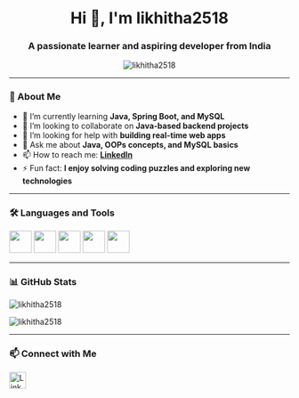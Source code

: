 <h1 align="center">Hi 👋, I'm likhitha2518</h1>
<h3 align="center">A passionate learner and aspiring developer from India</h3>

<p align="center">
  <img src="https://komarev.com/ghpvc/?username=likhitha2518&label=Profile%20views&color=0e75b6&style=flat" alt="likhitha2518" />
</p>

---

### 🌟 About Me
- 🔭 I’m currently learning **Java, Spring Boot, and MySQL**
- 👯 I’m looking to collaborate on **Java-based backend projects**
- 🤝 I’m looking for help with **building real-time web apps**
- 💬 Ask me about **Java, OOPs concepts, and MySQL basics**
- 📫 How to reach me: **[LinkedIn](https://www.linkedin.com/in/sriramula-likhitha-28519225a)**
- ⚡ Fun fact: **I enjoy solving coding puzzles and exploring new technologies**

---

### 🛠️ Languages and Tools
<p align="left">
  <img src="https://cdn.jsdelivr.net/gh/devicons/devicon/icons/java/java-original.svg" width="40" height="40"/>
  <img src="https://cdn.jsdelivr.net/gh/devicons/devicon/icons/mysql/mysql-original.svg" width="40" height="40"/>
  <img src="https://cdn.jsdelivr.net/gh/devicons/devicon/icons/html5/html5-original.svg" width="40" height="40"/>
  <img src="https://cdn.jsdelivr.net/gh/devicons/devicon/icons/css3/css3-original.svg" width="40" height="40"/>
  <img src="https://cdn.jsdelivr.net/gh/devicons/devicon/icons/javascript/javascript-original.svg" width="40" height="40"/>
</p>

---

### 📊 GitHub Stats
<p align="left">
  <img src="https://github-readme-stats.vercel.app/api?username=likhitha2518&show_icons=true&theme=tokyonight" alt="likhitha2518" />
</p>

<p align="left">
  <img src="https://github-readme-stats.vercel.app/api/top-langs/?username=likhitha2518&layout=compact&theme=tokyonight" alt="likhitha2518" />
</p>

---

### 📫 Connect with Me
<p align="left">
  <a href="https://www.linkedin.com/in/sriramula-likhitha-28519225a" target="_blank">
    <img align="center" src="https://cdn.jsdelivr.net/npm/simple-icons@3.0.1/icons/linkedin.svg" alt="LinkedIn" height="30" width="30" />
  </a>
</p>
